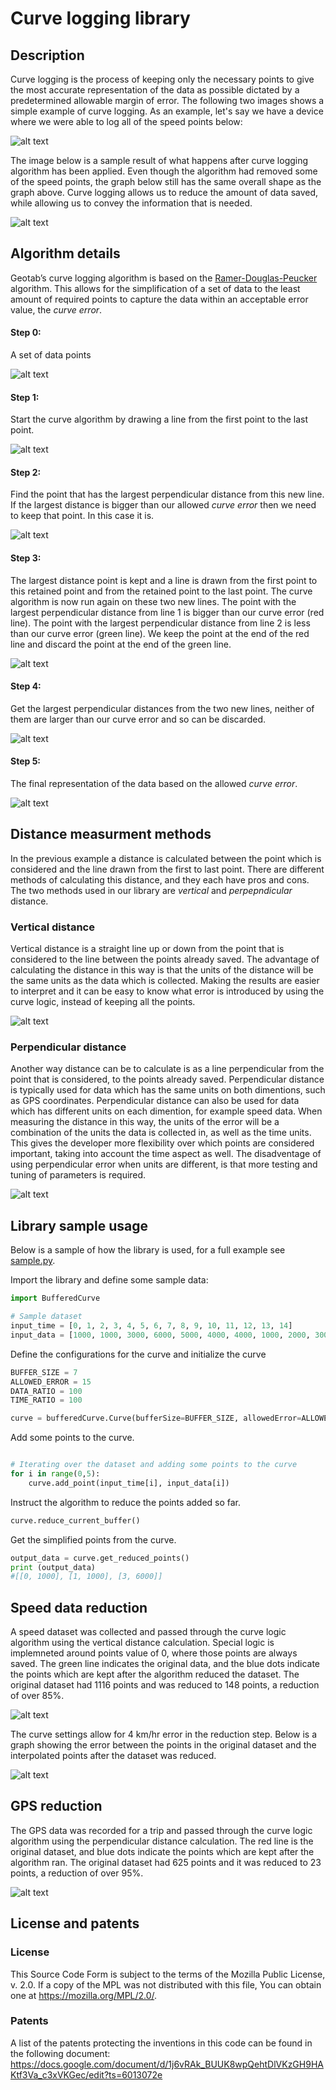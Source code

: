 # Curve logging library

## Description
Curve logging is the process of keeping only the necessary points to give the most accurate representation of the data as possible dictated by a predetermined allowable margin of error. The following two images shows a simple example of curve logging. As an example, let's say we have a device where we were able to log all of the speed points below:

![alt text](images/image3.png "Original data")

The image below is a sample result of what happens after curve logging algorithm has been applied. Even though the algorithm had removed some of the speed points, the graph below still has the same overall shape as the graph above. Curve logging allows us to reduce the amount of data saved, while allowing us to convey the information that is needed. 

![alt text](images/image1.png "Simplified data")


## Algorithm details
Geotab’s curve logging algorithm is based on the [Ramer-Douglas-Peucker](https://en.wikipedia.org/wiki/Ramer%E2%80%93Douglas%E2%80%93Peucker_algorithm) algorithm. This allows for the simplification of a set of data to the least amount of required points to capture the data within an acceptable error value, the *curve error*.

#### Step 0: 
A set of data points

![alt text](images/step0.png "Original data")

#### Step 1:
Start the curve algorithm by drawing a line from the first point to the last point.

![alt text](images/step1.png "Step 1")

#### Step 2:
Find the point that has the largest perpendicular distance from this new line. If the largest distance is bigger than our allowed *curve error* then we need to keep that point. In this case it is.

![alt text](images/step2.png "Step 2")

#### Step 3:
The largest distance point is kept and a line is drawn from the first point to this retained point and from the retained point to the last point. The curve algorithm is now run again on these two new lines. The point with the largest perpendicular distance from line 1 is bigger than our curve error (red line). The point with the largest perpendicular distance from line 2 is less than our curve error (green line). We keep the point at the end of the red line and discard the point at the end of the green line.

![alt text](images/step3.png "Step 3")

#### Step 4:
Get the largest perpendicular distances from the two new lines, neither of them are larger than our curve error and so can be discarded.

![alt text](images/step4.png "Step 4")

#### Step 5:
The final representation of the data based on the allowed *curve error*.

![alt text](images/step5.png "Final data")


## Distance measurment methods
In the previous example a distance is calculated between the point which is considered and the line drawn from the first to last point. There are different methods of calculating this distance, and they each have pros and cons. The two methods used in our library are _vertical_ and _perpepndicular_ distance. 

### Vertical distance
Vertical distance is a straight line up or down from the point that is considered to the line between the points already saved. The advantage of calculating the distance in this way is that the units of the distance will be the same units as the data which is collected. Making the results are easier to interpret and it can be easy to know what error is introduced by using the curve logic, instead of keeping all the points.

![alt text](images/vertical_error.png "Example for vertical distance")

### Perpendicular distance
Another way distance can be to calculate is as a line perpendicular from the point that is considered, to the points already saved. Perpendicular distance is typically used for data which has the same units on both dimentions, such as GPS coordinates. Perpendicular distance can also be used for data which has different units on each dimention, for example speed data. When measuring the distance in this way, the units of the error will be a combination of the units the data is collected in, as well as the time units. This gives the developer more flexibility over which points are considered important, taking into account the time aspect as well. The disadventage of using perpendicular error when units are different, is that more testing and tuning of parameters is required.

![alt text](images/perpendiular_gps.png "Example for perpendicular distance")

## Library sample usage
Below is a sample of how the library is used, for a full example see [sample.py](sample.py).


Import the library and define some sample data:

```python
import BufferedCurve

# Sample dataset
input_time = [0, 1, 2, 3, 4, 5, 6, 7, 8, 9, 10, 11, 12, 13, 14]
input_data = [1000, 1000, 3000, 6000, 5000, 4000, 4000, 1000, 2000, 3000, 2000, 4000, 5000, 6000, 6001]
```

Define the configurations for the curve and initialize the curve 
```python
BUFFER_SIZE = 7
ALLOWED_ERROR = 15
DATA_RATIO = 100
TIME_RATIO = 100

curve = bufferedCurve.Curve(bufferSize=BUFFER_SIZE, allowedError=ALLOWED_ERROR, dataRatio=DATA_RATIO, timeRatio=TIME_RATIO, errorType=bufferedCurve.Distance.PERPENDICULAR)

```

Add some points to the curve. 
```python

# Iterating over the dataset and adding some points to the curve
for i in range(0,5):
    curve.add_point(input_time[i], input_data[i])
```

Instruct the algorithm to reduce the points added so far.
```python
curve.reduce_current_buffer()
```

Get the simplified points from the curve.
```python
output_data = curve.get_reduced_points()
print (output_data) 
#[[0, 1000], [1, 1000], [3, 6000]]
```

## Speed data reduction
A speed dataset was collected and passed through the curve logic algorithm using the vertical distance calculation. Special logic is implemneted around points value of 0, where those points are always saved. The green line indicates the original data, and the blue dots indicate the points which are kept after the algorithm reduced the dataset. The original dataset had 1116 points and was reduced to 148 points, a reduction of over 85%.

![alt text](images/speed_reduction.png "Speed reduction")

The curve settings allow for 4 km/hr error in the reduction step. Below is a graph showing the error between the points in the original dataset and the interpolated points after the dataset was reduced.

![alt text](images/speed_reduction_error.png "Speed error")


## GPS reduction
The GPS data was recorded for a trip and passed through the curve logic algorithm using the perpendicular distance calculation. The red line is the original dataset, and blue dots indicate the points which are kept after the algorithm ran. The original dataset had 625 points and it was reduced to 23 points, a reduction of over 95%.

<!-- ![alt text](images/gps_reduction.png "Final data") -->
![alt text](images/gps_map.png "GPS data overlayed on map")


## License and patents
### License
This Source Code Form is subject to the terms of the Mozilla Public
License, v. 2.0. If a copy of the MPL was not distributed with this
file, You can obtain one at https://mozilla.org/MPL/2.0/.

### Patents
A list of the patents protecting the inventions in this code can be found in the following document: https://docs.google.com/document/d/1j6vRAk_BUUK8wpQehtDlVKzGH9HAKtf3Va_c3xVKGec/edit?ts=6013072e
